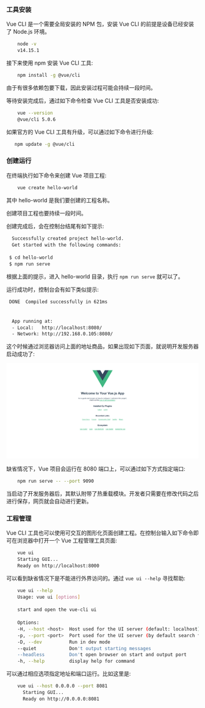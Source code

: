 
### 工具安装

Vue CLI 是一个需要全局安装的 NPM 包，安装 Vue CLI 的前提是设备已经安装了 Node.js 环境。

```sh
    node -v
    v14.15.1
```

接下来使用 npm 安装 Vue CLI 工具:
```sh
    npm install -g @vue/cli
```
由于有很多依赖包要下载，因此安装过程可能会持续一段时间。

等待安装完成后，通过如下命令检查 Vue CLI 工具是否安装成功:
```sh
    vue --version
    @vue/cli 5.0.6
```

如果官方的 Vue CLI 工具有升级，可以通过如下命令进行升级:
```sh
   npm update -g @vue/cli
```

### 创建运行

在终端执行如下命令来创建 Vue 项目工程:
```sh
    vue create hello-world
```
其中 hello-world 是我们要创建的工程名称。

创建项目工程也要持续一段时间。

创建完成后，会在控制台结尾有如下提示:
```sh
  Successfully created project hello-world.
  Get started with the following commands:

 $ cd hello-world
 $ npm run serve
```
根据上面的提示，进入 hello-world 目录，执行 `npm run serve` 就可以了。

运行成功时，控制台会有如下类似提示:
```sh
 DONE  Compiled successfully in 621ms                                                                                                                                                                                             1:11:13 PM


  App running at:
  - Local:   http://localhost:8080/ 
  - Network: http://192.168.0.105:8080/
```

这个时候通过浏览器访问上面的地址商品，如果出现如下页面，就说明开发服务器启动成功了:

![](img/vue.png)

缺省情况下，Vue 项目会运行在 8080 端口上，可以通过如下方式指定端口:
```sh
    npm run serve -- --port 9090
```

当启动了开发服务器后，其默认附带了热重载模块。开发者只需要在修改代码之后进行保存，网页就会自动进行更新。

### 工程管理

Vue CLI 工具也可以使用可交互的图形化页面创建工程。在控制台输入如下命令即可在浏览器中打开一个 Vue 工程管理工具页面:
```sh
    vue ui
    Starting GUI...
    Ready on http://localhost:8000
```
可以看到缺省情况下是不能进行外界访问的。通过 `vue ui --help` 寻找帮助:
```sh
    vue ui --help
    Usage: vue ui [options]

    start and open the vue-cli ui

    Options:
    -H, --host <host>  Host used for the UI server (default: localhost)
    -p, --port <port>  Port used for the UI server (by default search for available port)
    -D, --dev          Run in dev mode
    --quiet            Don't output starting messages
    --headless         Don't open browser on start and output port
    -h, --help         display help for command
```
可以通过相应选项指定地址和端口运行。比如这里是:
```sh
    vue ui --host 0.0.0.0 --port 8081
      Starting GUI...
      Ready on http://0.0.0.0:8081
```